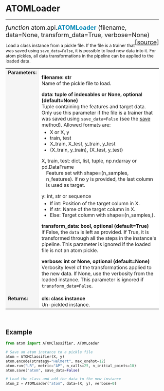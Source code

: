 # ATOMLoader
------------

<div style="font-size:20px">
<em>function</em> atom.api.<strong style="color:#008AB8">ATOMLoader</strong>
(filename, data=None, transform_data=True, verbose=None)
<span style="float:right">
<a href="https://github.com/tvdboom/ATOM/blob/master/atom/api.py#L65">[source]</a>
</span>
</div>

Load a class instance from a pickle file. If the file is a trainer that
was saved using `save_data=False`, it is possible to load new data into
it. For atom pickles, all data transformations in the pipeline can be
applied to the loaded data.
<table style="font-size:16px">
<tr>
<td width="20%" style="vertical-align:top; background:#F5F5F5;"><strong>Parameters:</strong></td>
<td width="80%" style="background:white;">
<p>
<strong>filename: str</strong><br>
Name of the pickle file to load.
</p>
<strong>data: tuple of indexables or None, optional (default=None)</strong><br>
Tuple containing the features and target data. Only use this parameter
if the file is a trainer that was saved using <code>save_data=False</code> (see
the <a href="../atomclassifier/#save">save</a> method). Allowed formats are:
<ul style="line-height:1.2em;margin-top:5px">
<li>X or X, y</li>
<li>train, test</li>
<li>X_train, X_test, y_train, y_test</li>
<li>(X_train, y_train), (X_test, y_test)</li>
</ul>
X, train, test: dict, list, tuple, np.ndarray or pd.DataFrame<br>
<p style="margin-top:0;margin-left:15px">
Feature set with shape=(n_samples, n_features). If no y is provided, the
last column is used as target.</p>
y: int, str or sequence<br>
<ul style="line-height:1.2em;margin-top:5px">
<li>If int: Position of the target column in X.</li>
<li>If str: Name of the target column in X.</li>
<li>Else: Target column with shape=(n_samples,).</li>
</ul>
<strong>transform_data: bool, optional (default=True)</strong><br>
If False, the <code>data</code> is left as provided. If True, it is transformed
through all the steps in the instance's pipeline. This parameter is
ignored if the loaded file is not an atom pickle.
<p>
<strong>verbose: int or None, optional (default=None)</strong><br>
Verbosity level of the transformations applied to the new data. If
None, use the verbosity from the loaded instance. This parameter
is ignored if <code>transform_data=False</code>.
</p>
</tr>
<tr>
<td width="20%" style="vertical-align:top; background:#F5F5F5;"><strong>Returns:</strong></td>
<td width="80%" style="background:white;">
<strong>cls: class instance</strong><br>
Un-pickled instance.
</td>
</tr>
</table>
<br />



## Example

```python
from atom import ATOMClassifier, ATOMLoader

# Save an atom instance to a pickle file
atom = ATOMClassifier(X, y)
atom.encode(strategy="Helmert", max_onehot=12)
atom.run("LR", metric="AP", n_calls=25, n_initial_points=10)
atom.save("atom", save_data=False)

# Load the class and add the data to the new instance
atom_2 = ATOMLoader("atom", data=(X, y), verbose=0)
```
